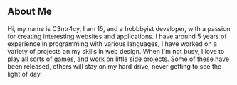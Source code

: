 ## About Me
Hi, my name is C3ntr4cy, I am 15, and a hobbbyist developer, with a passion for creating interesting 
websites and applications. I have around 5 years of experience in programming with various languages, 
I have worked on a variety of projects an my skills in web design. When I'm not busy, I love to play 
all sorts of games, and work on little side projects. Some of these have been released, others will 
stay on my hard drive, never getting to see the light of day.
